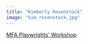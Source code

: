 ```yaml
---
title: "Kimberly Rosenstock"
image: "kim_rosenstock.jpg"
---
```


[MFA Playwrights’ Workshop](/programs/mfa-playwrights-workshop)